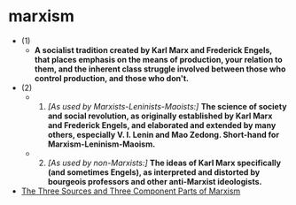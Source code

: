 # marxism

- (1)
  * **A socialist tradition created by Karl Marx and Frederick Engels, that places emphasis on the means of production, your relation to them, and the inherent class struggle involved between those who control production, and those who don't.**
- (2)
  * 1. *[As used by Marxists-Leninists-Maoists:]* **The science of society and social revolution, as originally established by Karl Marx and Frederick Engels, and elaborated and extended by many others, especially V. I. Lenin and Mao Zedong. Short-hand for Marxism-Leninism-Maoism.**
 
  * 2. *[As used by non-Marxists:]* **The ideas of Karl Marx specifically (and sometimes Engels), as interpreted and distorted by bourgeois professors and other anti-Marxist ideologists.**
- [The Three Sources and Three Component Parts of Marxism](three-components-of-marxism)
